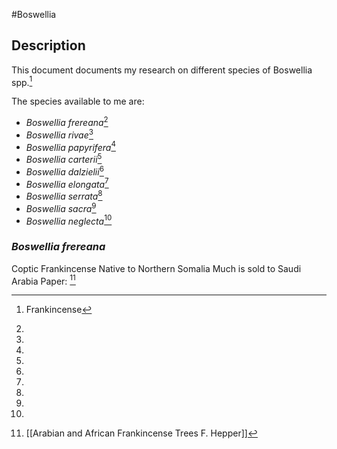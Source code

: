 #Boswellia

## Description

This document documents my research on different species of Boswellia spp.[^10]

The species available to me are:
- *Boswellia frereana*[^1]
- *Boswellia rivae*[^2]
- *Boswellia papyrifera*[^3]
- *Boswellia carterii*[^4]
- *Boswellia dalzielii*[^5]
- *Boswellia elongata*[^6]
- *Boswellia serrata*[^7]
- *Boswellia sacra*[^8]
- *Boswellia neglecta*[^9]

[^1]:
[^2]:
[^3]:
[^4]:
[^5]:
[^6]:
[^7]:
[^8]:
[^9]:
[^10]: Frankincense





### ***Boswellia frereana***
Coptic Frankincense
Native to Northern Somalia
Much is sold to Saudi Arabia
Paper: [^11]

[^11]: [[Arabian and African Frankincense Trees F. Hepper]]